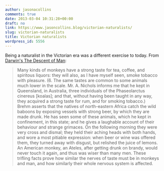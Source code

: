 ```yaml
---
author: jasonacollins
comments: true
date: 2013-03-04 10:31:28+00:00
draft: no
link: https://www.jasoncollins.blog/victorian-naturalists/
slug: victorian-naturalists
title: Victorian naturalists
wordpress_id: 5556
---
```


Being a naturalist in the Victorian era was a different exercise to today. From [Darwin's The Descent of Man](http://www.gutenberg.org/ebooks/2300):


<blockquote>Many kinds of monkeys have a strong taste for tea, coffee, and spiritous liquors: they will also, as I have myself seen, smoke tobacco with pleasure. (6. The same tastes are common to some animals much lower in the scale. Mr. A. Nichols informs me that he kept in Queensland, in Australia, three individuals of the Phaseolarctus cinereus [koalas]; and that, without having been taught in any way, they acquired a strong taste for rum, and for smoking tobacco.) Brehm asserts that the natives of north-eastern Africa catch the wild baboons by exposing vessels with strong beer, by which they are made drunk. He has seen some of these animals, which he kept in confinement, in this state; and he gives a laughable account of their behaviour and strange grimaces. On the following morning they were very cross and dismal; they held their aching heads with both hands, and wore a most pitiable expression: when beer or wine was offered them, they turned away with disgust, but relished the juice of lemons. An American monkey, an Ateles, after getting drunk on brandy, would never touch it again, and thus was wiser than many men. These trifling facts prove how similar the nerves of taste must be in monkeys and man, and how similarly their whole nervous system is affected.</blockquote>
